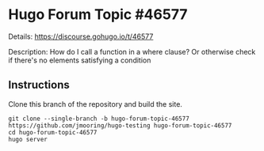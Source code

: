 # Hugo Forum Topic #46577

Details: <https://discourse.gohugo.io/t/46577>

Description: How do I call a function in a where clause? Or otherwise check if there's no elements satisfying a condition

## Instructions

Clone this branch of the repository and build the site.

```text
git clone --single-branch -b hugo-forum-topic-46577 https://github.com/jmooring/hugo-testing hugo-forum-topic-46577
cd hugo-forum-topic-46577
hugo server
```
